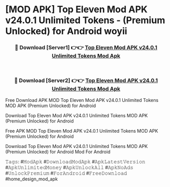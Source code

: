 # [MOD APK] Top Eleven Mod APK v24.0.1 Unlimited Tokens - (Premium Unlocked) for Android woyii



<div align="center">
<h3>🔴 Download [Server1] 👉👉 <a href="https://momento.my/?title=Top_Eleven_Mod_APK_v24.0.1_Unlimited_Tokens">Top Eleven Mod APK v24.0.1 Unlimited Tokens Mod Apk</a></h3><br>

<h3>🔴 Download [Server2] 👉👉 <a href="https://momento.my/?title=Top_Eleven_Mod_APK_v24.0.1_Unlimited_Tokens">Top Eleven Mod APK v24.0.1 Unlimited Tokens Mod Apk</a></h3>
</div>



Free Download APK MOD Top Eleven Mod APK v24.0.1 Unlimited Tokens MOD APK (Premium Unlocked) for Android

Download Top Eleven Mod APK v24.0.1 Unlimited Tokens MOD APK (Premium Unlocked) for Android

Free APK MOD Top Eleven Mod APK v24.0.1 Unlimited Tokens MOD APK (Premium Unlocked) for Android

Download Top Eleven Mod APK v24.0.1 Unlimited Tokens MOD APK (Premium Unlocked) for Android Mod For Android

𝚃𝚊𝚐𝚜: #𝙼𝚘𝚍𝙰𝚙𝚔 #𝙳𝚘𝚠𝚗𝚕𝚘𝚊𝚍𝙼𝚘𝚍𝙰𝚙𝚔 #𝙰𝚙𝚔𝙻𝚊𝚝𝚎𝚜𝚝𝚅𝚎𝚛𝚜𝚒𝚘𝚗 #𝙰𝚙𝚔𝚄𝚗𝚕𝚒𝚖𝚒𝚝𝚎𝚍𝙼𝚘𝚗𝚎𝚢 #𝙰𝚙𝚔𝚄𝚗𝚕𝚘𝚌𝚔𝙰𝚕𝚕 #𝙰𝚙𝚔𝙽𝚘𝙰𝚍𝚜 #𝚄𝚗𝚕𝚘𝚌𝚔𝙿𝚛𝚎𝚖𝚒𝚞𝚖 #𝙵𝚘𝚛𝙰𝚗𝚍𝚛𝚘𝚒𝚍 #𝙵𝚛𝚎𝚎𝙳𝚘𝚠𝚗𝚕𝚘𝚊𝚍 #home_design_mod_apk
